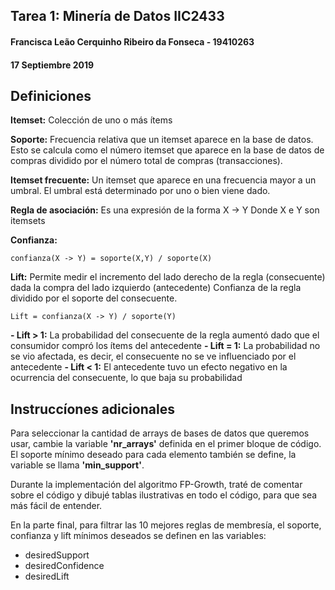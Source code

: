 ## Tarea 1: Minería de Datos IIC2433

#### Francisca Leão Cerquinho Ribeiro da Fonseca - 19410263
#### 17 Septiembre 2019

## Definiciones
 **Itemset:** Colección de uno o más ítems
 
 **Soporte:** Frecuencia relativa que un itemset aparece en la base de datos. 
 Esto se calcula como el número itemset que aparece en la base de datos de compras dividido por el número total de compras (transacciones).

 **Itemset frecuente:** Un itemset que aparece en una frecuencia mayor a un umbral. El umbral está determinado por uno o bien viene dado.

 **Regla de asociación:** Es una expresión de la forma X -> Y Donde X e Y son itemsets
 
 **Confianza:** 

    confianza(X -> Y) = soporte(X,Y) / soporte(X)

 **Lift:** Permite medir el incremento del lado derecho de la regla (consecuente) dada la compra del lado izquierdo (antecedente)
 Confianza de la regla dividido por el soporte del consecuente.

    Lift = confianza(X -> Y) / soporte(Y)

**- Lift > 1:** La probabilidad del consecuente de la regla aumentó dado que el consumidor compró los ítems del antecedente
**- Lift = 1:** La probabilidad no se vio afectada, es decir, el consecuente no se ve influenciado por el antecedente
**- Lift < 1:** El antecedente tuvo un efecto negativo en la ocurrencia del consecuente, lo que baja su probabilidad

## Instruccíones adicionales


Para seleccionar la cantidad de arrays de bases de datos que queremos usar, cambie la variable **'nr_arrays'** definida en el primer bloque de código. El soporte mínimo deseado para cada elemento también se define, la variable se llama **'min_support'**.

Durante la implementación del algoritmo FP-Growth, traté de comentar sobre el código y dibujé tablas ilustrativas en todo el código, para que sea más fácil de entender.

En la parte final, para filtrar las 10 mejores reglas de membresía, el soporte, confianza y lift mínimos deseados se definen en las variables:
- desiredSupport
- desiredConfidence
- desiredLift